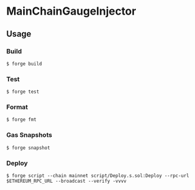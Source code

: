 # MainChainGaugeInjector

## Usage

### Build

```
$ forge build
```

### Test

```
$ forge test
```

### Format

```
$ forge fmt
```

### Gas Snapshots

```
$ forge snapshot
```

### Deploy

```
$ forge script --chain mainnet script/Deploy.s.sol:Deploy --rpc-url $ETHEREUM_RPC_URL --broadcast --verify -vvvv
```
